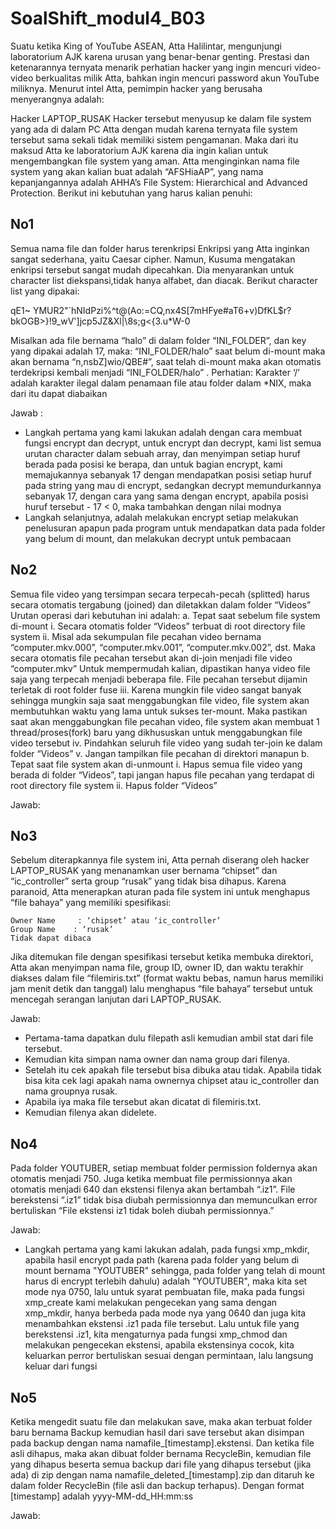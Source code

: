 # SoalShift_modul4_B03

Suatu ketika King of YouTube ASEAN, Atta Halilintar, mengunjungi laboratorium AJK karena urusan yang benar-benar genting. Prestasi dan ketenarannya ternyata menarik perhatian hacker yang ingin mencuri video-video berkualitas milik Atta, bahkan ingin mencuri password akun YouTube miliknya. Menurut intel Atta, pemimpin hacker yang berusaha menyerangnya adalah:

Hacker LAPTOP_RUSAK
Hacker tersebut menyusup ke dalam file system yang ada di dalam PC Atta dengan mudah karena ternyata file system tersebut sama sekali tidak memiliki sistem pengamanan. Maka dari itu maksud Atta ke laboratorium AJK karena dia ingin kalian untuk mengembangkan file system yang aman.
Atta menginginkan nama file system yang akan kalian buat adalah “AFSHiaAP”, yang nama kepanjangannya adalah AHHA’s File System: Hierarchical and Advanced Protection. Berikut ini kebutuhan yang harus kalian penuhi:

## No1
Semua nama file dan folder harus terenkripsi
Enkripsi yang Atta inginkan sangat sederhana, yaitu Caesar cipher. Namun, Kusuma mengatakan enkripsi tersebut sangat mudah dipecahkan. Dia menyarankan untuk character list diekspansi,tidak hanya alfabet, dan diacak. Berikut character list yang dipakai:

qE1~ YMUR2"`hNIdPzi%^t@(Ao:=CQ,nx4S[7mHFye#aT6+v)DfKL$r?bkOGB>}!9_wV']jcp5JZ&Xl|\8s;g<{3.u*W-0

Misalkan ada file bernama “halo” di dalam folder “INI_FOLDER”, dan key yang dipakai adalah 17, maka:
“INI_FOLDER/halo” saat belum di-mount maka akan bernama “n,nsbZ]wio/QBE#”, saat telah di-mount maka akan otomatis terdekripsi kembali menjadi “INI_FOLDER/halo” .
Perhatian: Karakter ‘/’ adalah karakter ilegal dalam penamaan file atau folder dalam *NIX, maka dari itu dapat diabaikan

Jawab :
<ul>
	<li>Langkah pertama yang kami lakukan adalah dengan cara membuat fungsi encrypt dan decrypt, untuk encrypt dan decrypt, kami list semua urutan character dalam sebuah array, dan menyimpan setiap huruf berada pada posisi ke berapa, dan untuk bagian encrypt, kami memajukannya sebanyak 17 dengan mendapatkan posisi setiap huruf pada string yang mau di encrypt, sedangkan decrypt memundurkannya sebanyak 17, dengan cara yang sama dengan encrypt, apabila posisi huruf tersebut - 17 < 0, maka tambahkan dengan nilai modnya</li>
	<li>Langkah selanjutnya, adalah melakukan encrypt setiap melakukan penelusuran apapun pada program untuk mendapatkan data pada folder yang belum di mount, dan melakukan decrypt untuk pembacaan</li>
</ul>

## No2
Semua file video yang tersimpan secara terpecah-pecah (splitted) harus secara otomatis tergabung (joined) dan diletakkan dalam folder “Videos”
Urutan operasi dari kebutuhan ini adalah:
	a. Tepat saat sebelum file system di-mount
		i. Secara otomatis folder “Videos” terbuat di root directory file system
		ii. Misal ada sekumpulan file pecahan video bernama “computer.mkv.000”, “computer.mkv.001”, “computer.mkv.002”, dst. Maka secara otomatis file pecahan tersebut akan di-join menjadi file video “computer.mkv”
		Untuk mempermudah kalian, dipastikan hanya video file saja yang terpecah menjadi beberapa file. File pecahan tersebut dijamin terletak di root folder fuse
		iii. Karena mungkin file video sangat banyak sehingga mungkin saja saat menggabungkan file video, file system akan membutuhkan waktu yang lama untuk sukses ter-mount. Maka pastikan saat akan menggabungkan file pecahan video, file system akan membuat 1 thread/proses(fork) baru yang dikhususkan untuk menggabungkan file video tersebut
		iv. Pindahkan seluruh file video yang sudah ter-join ke dalam folder “Videos”
		v. Jangan tampilkan file pecahan di direktori manapun
	b. Tepat saat file system akan di-unmount
		i. Hapus semua file video yang berada di folder “Videos”, tapi jangan hapus file pecahan yang terdapat di root directory file system
		ii. Hapus folder “Videos” 

Jawab:

## No3
Sebelum diterapkannya file system ini, Atta pernah diserang oleh hacker LAPTOP_RUSAK yang menanamkan user bernama “chipset” dan “ic_controller” serta group “rusak” yang tidak bisa dihapus. Karena paranoid, Atta menerapkan aturan pada file system ini untuk menghapus “file bahaya” yang memiliki spesifikasi:

	Owner Name     : ‘chipset’ atau ‘ic_controller’
	Group Name    : ‘rusak’
	Tidak dapat dibaca

Jika ditemukan file dengan spesifikasi tersebut ketika membuka direktori, Atta akan menyimpan nama file, group ID, owner ID, dan waktu terakhir diakses dalam file “filemiris.txt” (format waktu bebas, namun harus memiliki jam menit detik dan tanggal) lalu menghapus “file bahaya” tersebut untuk mencegah serangan lanjutan dari LAPTOP_RUSAK.

Jawab:
<ul>
	<li>Pertama-tama dapatkan dulu filepath asli kemudian ambil stat dari file tersebut.</li>
	<li>Kemudian kita simpan nama owner dan nama group dari filenya.</li>
	<li>Setelah itu cek apakah file tersebut bisa dibuka atau tidak. Apabila tidak bisa kita cek lagi apakah nama ownernya chipset atau ic_controller dan nama groupnya rusak.</li>
	<li>Apabila iya maka file tersebut akan dicatat di filemiris.txt.</li>
	<li>Kemudian filenya akan didelete.</li>
</ul>

## No4
Pada folder YOUTUBER, setiap membuat folder permission foldernya akan otomatis menjadi 750. Juga ketika membuat file permissionnya akan otomatis menjadi 640 dan ekstensi filenya akan bertambah “.iz1”. File berekstensi “.iz1” tidak bisa diubah permissionnya dan memunculkan error bertuliskan “File ekstensi iz1 tidak boleh diubah permissionnya.”

Jawab:
<ul>
	<li>Langkah pertama yang kami lakukan adalah, pada fungsi xmp_mkdir, apabila hasil encrypt pada path (karena pada folder yang belum di mount bernama "YOUTUBER" sehingga, pada folder yang telah di mount harus di encrypt terlebih dahulu) adalah "YOUTUBER", maka kita set mode nya 0750, lalu untuk syarat pembuatan file, maka pada fungsi xmp_create kami melakukan pengecekan yang sama dengan xmp_mkdir, hanya berbeda pada mode nya yang 0640 dan juga kita menambahkan ekstensi .iz1 pada file tersebut. Lalu untuk file yang berekstensi .iz1, kita mengaturnya pada fungsi xmp_chmod dan melakukan pengecekan ekstensi, apabila ekstensinya cocok, kita keluarkan perror bertuliskan sesuai dengan permintaan, lalu langsung keluar dari fungsi</li>
</ul>

## No5
Ketika mengedit suatu file dan melakukan save, maka akan terbuat folder baru bernama Backup kemudian hasil dari save tersebut akan disimpan pada backup dengan nama namafile_[timestamp].ekstensi. Dan ketika file asli dihapus, maka akan dibuat folder bernama RecycleBin, kemudian file yang dihapus beserta semua backup dari file yang dihapus tersebut (jika ada) di zip dengan nama namafile_deleted_[timestamp].zip dan ditaruh ke dalam folder RecycleBin (file asli dan backup terhapus). Dengan format [timestamp] adalah yyyy-MM-dd_HH:mm:ss

Jawab:
